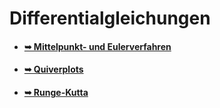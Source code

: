# Differentialgleichungen

* #### [➥ Mittelpunkt- und Eulerverfahren](./mittelpunkt-%20und%20eulerverfahren)
* #### [➥ Quiverplots](./plot)
* #### [➥ Runge-Kutta](./runge-kutta)
